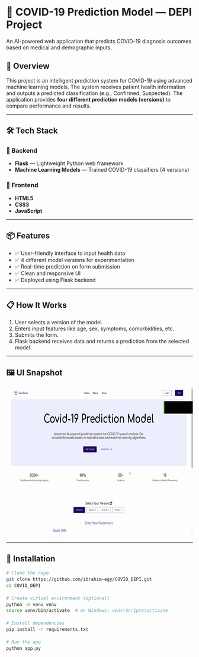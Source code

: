 # 🧠 COVID-19 Prediction Model — DEPI Project

An AI-powered web application that predicts COVID-19 diagnosis outcomes based on medical and demographic inputs.

## 🚀 Overview

This project is an intelligent prediction system for COVID-19 using advanced machine learning models. The system receives patient health information and outputs a predicted classification (e.g., Confirmed, Suspected). The application provides **four different prediction models (versions)** to compare performance and results.

---

## 🛠️ Tech Stack

### 🧩 Backend
- **Flask** — Lightweight Python web framework
- **Machine Learning Models** — Trained COVID-19 classifiers (4 versions)

### 🎨 Frontend
- **HTML5**
- **CSS3**
- **JavaScript**

---

## 📦 Features

- ✅ User-friendly interface to input health data
- ✅ 4 different model versions for experimentation
- ✅ Real-time prediction on form submission
- ✅ Clean and responsive UI
- ✅ Deployed using Flask backend

---

## 📋 How It Works

1. User selects a version of the model.
2. Enters input features like age, sex, symptoms, comorbidities, etc.
3. Submits the form.
4. Flask backend receives data and returns a prediction from the selected model.

---

## 🖼️ UI Snapshot

![screenshot](static/images/demo.gif)

---

## 🔧 Installation

```bash
# Clone the repo
git clone https://github.com/ibrahim-egy/COVID_DEPI.git
cd COVID_DEPI

# Create virtual environment (optional)
python -m venv venv
source venv/bin/activate  # on Windows: venv\Scripts\activate

# Install dependencies
pip install -r requirements.txt

# Run the app
python app.py
